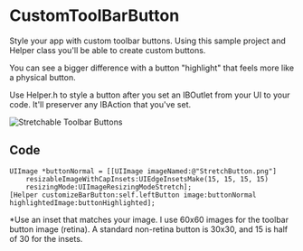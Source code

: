 CustomToolBarButton
===================

Style your app with custom toolbar buttons. Using this sample project and Helper class you'll be able to create custom buttons. 

You can see a bigger difference with a button "highlight" that feels more like a physical button.

Use Helper.h to style a button after you set an IBOutlet from your UI to your code. It'll preserver any IBAction that you've set.

![Stretchable Toolbar Buttons](https://raw.github.com/PaulSolt/CustomToolBarButton/master/ButtonClicks.gif)

Code
----
    UIImage *buttonNormal = [[UIImage imageNamed:@"StretchButton.png"] 
        resizableImageWithCapInsets:UIEdgeInsetsMake(15, 15, 15, 15) 
        resizingMode:UIImageResizingModeStretch];
    [Helper customizeBarButton:self.leftButton image:buttonNormal highlightedImage:buttonHighlighted];

*Use an inset that matches your image. I use 60x60 images for the toolbar button image (retina). A standard non-retina button is 30x30, and 15 is half of 30 for the insets.
